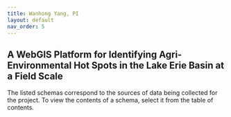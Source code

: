 ```yaml
---
title: Wanhong Yang, PI
layout: default
nav_order: 5
---
```


## A WebGIS Platform for Identifying Agri-Environmental Hot Spots in the Lake Erie Basin at a Field Scale

The listed schemas correspond to the sources of data being collected for the project. To view the contents of a schema, select it from the table of contents.
